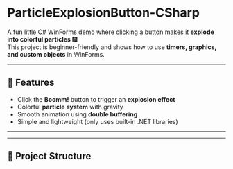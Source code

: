 # ParticleExplosionButton-CSharp

A fun little C# WinForms demo where clicking a button makes it **explode into colorful particles** 🎆  
This project is beginner-friendly and shows how to use **timers, graphics, and custom objects** in WinForms.

---

## 🚀 Features
- Click the **Boomm!** button to trigger an **explosion effect**  
- Colorful **particle system** with gravity  
- Smooth animation using **double buffering**  
- Simple and lightweight (only uses built-in .NET libraries)  

---


---

## 📂 Project Structure
